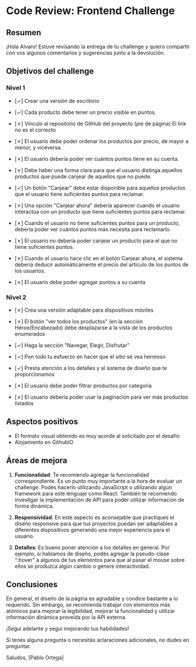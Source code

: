 # **Code Review: Frontend Challenge**

## Resumen

¡Hola Alvaro! Estuve revisando la entrega de tu challenge y quiero compartir con vos algunos comentarios y sugerencias junto a la devolución.

## Objetivos del challenge

### Nivel 1

- [✓] Crear una versión de escritorio

- [✓] Cada producto debe tener un precio visible en puntos.
- [✗] Vínculo al repositorio de GitHub del proyecto (pie de página) El link no es el correcto
- [✗] El usuario debe poder ordenar los productos por precio, de mayor a menor, y viceversa.
- [✗] El usuario debería poder ver cuántos puntos tiene en su cuenta.
- [✗] Debe haber una forma clara para que el usuario distinga aquellos productos que puede canjear de aquellos que no puede.
- [✓] Un botón "Canjear" debe estar disponible para aquellos productos que el usuario tiene suficientes puntos para reclamar.
- [✗] Una opción "Canjear ahora" debería aparecer cuando el usuario interactúa con un producto que tiene suficientes puntos para reclamar.
- [✗] Cuando el usuario no tiene suficientes puntos para un producto, debería poder ver cuántos puntos más necesita para reclamarlo.
- [✗] El usuario no debería poder canjear un producto para el que no tiene suficientes puntos.
- [✗] Cuando el usuario hace clic en el botón Canjear ahora, el sistema debería deducir automáticamente el precio del artículo de los puntos de los usuarios.
- [✗] El usuario debe poder agregar puntos a su cuenta

### Nivel 2

- [✗] Crea una versión adaptable para dispositivos móviles

- [✗] El botón "ver todos los productos" (en la sección Héroe/Encabezado) debe desplazarse a la vista de los productos enumerados
- [✓] Haga la sección "Navegar, Elegir, Disfrutar"
- [✓] Pon todo tu esfuerzo en hacer que el sitio se vea hermoso
- [✓] Presta atención a los detalles y al sistema de diseño que te proporcionamos
- [✗] El usuario debe poder filtrar productos por categoría
- [✗] El usuario debería poder usar la paginación para ver más productos listados


## Aspectos positivos

- El formato visual obtenido es muy acorde al solicitado por el desafío
- Alojamiento en GithubIO

## Áreas de mejora

1. **Funcionalidad**: 
Te recomiendo agregar la funcionalidad correspondiente. Es un punto muy importante a la hora de evaluar un challenge. Podés hacerlo utilizando JavaScript o utilizando algún framework para este lenguaje como React. También te recomiendo investigar la implementación de API para poder utilizar información de forma dinámica.

2. **Responsividad**:
En este aspecto es aconsejable que practiques el diseño responsive para que tus proyectos puedan ser adaptables a diferentes dispositivos generando una mejor experiencia para el usuario.

3. **Detalles**:
Es bueno poner atención a los detalles en general. Por ejemplo, si hablamos de diseño, podés agregar la pseudo-clase ":hover" a algunos de tus elementos para que al pasar el mouse sobre ellos se produzca algún cambio o genere interactividad.


## Conclusiones

En general, el diseño de la página es agradable y condice bastante a lo requerido. Sin embargo, se recomienda trabajar con elementos más atómicos para mejorar la legibilidad, mejorar la funcionalidad y utilizar información dinámica proveída por la API externa.

¡Seguí adelante y seguí mejorando tus habilidades!

Si tenés alguna pregunta o necesitás aclaraciones adicionales, no dudes en preguntar.

Saludos,
[Pablo Ortega]